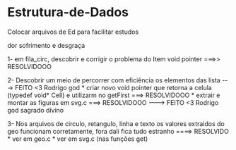 # Estrutura-de-Dados
Colocar arquivos de Ed para facilitar estudos

dor sofrimento e desgraça

1- em fila_circ, descobrir e corrigir o problema do Item void pointer ===>> RESOLVIDOOO

2- Descobrir um meio de percorrer com eficiência os elementos das lista ---> FEITO <3 Rodrigo god 
    * criar novo void pointer que retorna a celula (typedef void* Cell) 
    e utilizarm no getFirst ===> RESOLVIDOOO
    * extrair e montar as figuras em svg.c ===> RESOLVIDOOO
    ---> FEITO <3 Rodrigo god sagrado divino

3- Nos arquivos de circulo, retangulo, linha e texto os valores extraidos do geo funcionam corretamente, fora dali fica tudo estranho  ====> RESOLVIDO
    * ver em geo.c
    * ver em svg.c (nas funções get)
